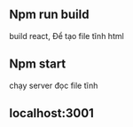 ## Npm run build
build react,
Để tạo file tĩnh html

## Npm start
chạy server đọc file tĩnh

## localhost:3001